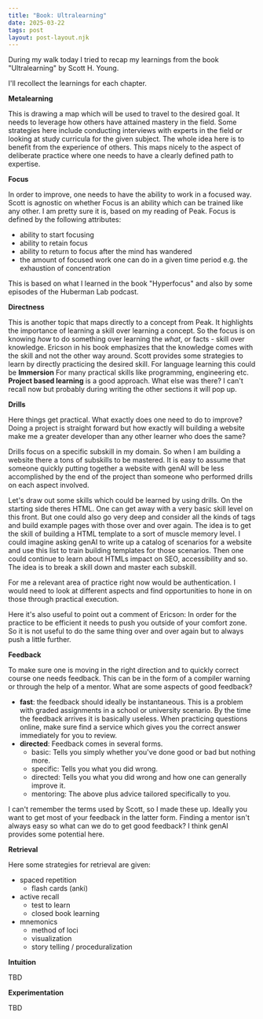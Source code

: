 ```yaml
---
title: "Book: Ultralearning"
date: 2025-03-22
tags: post
layout: post-layout.njk
---
```


During my walk today I tried to recap my learnings from the book
"Ultralearning" by Scott H. Young.

I'll recollect the learnings for each chapter.

**Metalearning**

This is drawing a map which will be used to travel to the desired goal. It
needs to leverage how others have attained mastery in the field. Some
strategies here include conducting interviews with experts in the field or
looking at study curricula for the given subject. The whole idea here is to
benefit from the experience of others. This maps nicely to the aspect of
deliberate practice where one needs to have a clearly defined path to
expertise.

**Focus**

In order to improve, one needs to have the ability to work in a focused  way.
Scott is agnostic on whether Focus is an ability which can be trained like any
other. I am pretty sure it is, based on my reading of Peak. 
Focus is defined by the following attributes: 

- ability to start focusing
- ability to retain focus
- ability to return to focus after the mind has wandered
- the amount of focused work one can do in a given time period e.g. the
  exhaustion of concentration

This is based on what I learned in the book "Hyperfocus" and also by some 
episodes of the Huberman Lab podcast.

**Directness**

This is another topic that maps directly to a concept from Peak. It highlights
the importance of learning a skill over learning a concept. So the focus is on
knowing *how* to do something over learning the *what*, or facts - skill over
knowledge. Ericson in his book emphasizes that the knowledge comes with the
skill and not the other way around. Scott provides some strategies to learn by
directly practicing the desired skill. For language learning this could be
**Immersion** For many practical skills like programming, engineering etc.
**Project based learning** is a good approach. What else was there? I can't
recall now but probably during writing the other sections it will pop up.

**Drills**

Here things get practical. What exactly does one need to do to improve?  
Doing a project is straight forward but how exactly will building a website 
make me a greater developer than any other learner who does the same?

Drills focus on a specific subskill in my domain. So when I am building a
website there a tons of subskills to be mastered. It is easy to assume that
someone quickly putting together a website with genAI will be less accomplished
by the end of the project than someone who performed drills on each aspect
involved.

Let's draw out some skills which could be learned by using drills. On the
starting side theres HTML. One can get away with a very basic skill level on
this front. But one could also go very deep and consider all the kinds of tags
and build example pages with those over and over again. The idea is to get the
skill of building a HTML template to a sort of muscle memory level. I could
imagine asking genAI to write up a catalog of scenarios for a website and use
this list to train building templates for those scenarios. Then one could continue
to learn about HTMLs impact on SEO, accessibility and so. The idea is to break 
a skill down and master each subskill.

For me a relevant area of practice right now would be authentication. I would need 
to look at different aspects and find opportunities to hone in on those through
practical execution.

Here it's also useful to point out a comment of Ericson: In order for the
practice to be efficient it needs to push you outside of your comfort zone. So
it is not useful to do the same thing over and over again but to always push a
little further.

**Feedback**

To make sure one is moving in the right direction and to quickly correct course
one needs feedback. This can be in the form of a compiler warning or through the help
of a mentor.
What are some aspects of good feedback?

- **fast**: the feedback should ideally be instantaneous. This is a problem with graded assignments in a
school or university scenario. By the time the feedback arrives it is basically useless. When practicing questions
online, make sure find a service which gives you the correct answer immediately for you to review.
- **directed**: Feedback comes in several forms. 
    - basic: Tells you simply whether you've done good or bad but nothing more.
    - specific: Tells you what you did wrong.
    - directed: Tells you what you did wrong and how one can generally improve it.
    - mentoring: The above plus advice tailored specifically to you.

I can't remember the terms used by Scott, so I made these up. Ideally you want
to get most of your feedback in the latter form. Finding a mentor isn't always
easy so what can we do to get good feedback? I think genAI provides some
potential here. 

**Retrieval**

Here some strategies for retrieval are given:

- spaced repetition
    - flash cards (anki)
- active recall
    - test to learn
    - closed book learning
- mnemonics
    - method of loci
    - visualization
    - story telling / proceduralization

**Intuition**

TBD

**Experimentation**

TBD

